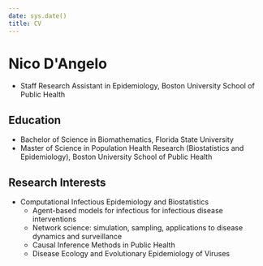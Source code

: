 ```yaml
---
date: sys.date()
title: CV
---
```

# Nico D'Angelo

* Staff Research Assistant in Epidemiology, Boston University School of Public Health

## Education

* Bachelor of Science in Biomathematics,  Florida State University
* Master of Science in Population Health Research (Biostatistics and Epidemiology), Boston University School of Public Health

## Research Interests
* Computational Infectious Epidemiology and Biostatistics
  * Agent-based models for infectious for infectious disease interventions
  * Network science: simulation, sampling, applications to disease dynamics and surveillance
  * Causal Inference Methods in Public Health
  * Disease Ecology and Evolutionary Epidemiology of Viruses



